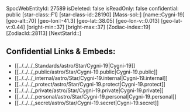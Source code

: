 ﻿---
location: [38.05,41.3,70]
type: Star
tags:
- astro/Star

---
SpocWebEntityId: 27589
isDeleted: false
isReadOnly: false
confidential: public
[star-class::F1]
[star-class-id::28190]
[Mass-sol::]
[name::Cygni-19]
[geo-alt::70]
[geo-lon::-41.3]
[geo-lat::38.05]
[geo-lon-v::0.013]
[geo-lat-v::0.44]
[bright-min::37]
[bright-max::37]
[Zodiac-index::19]
[ZodiacId::28113]
[NextStarId::]



## Confidential Links & Embeds: 
- [[../../../_Standards/astro/Star/Cygni-19|Cygni-19]] 
- [[../../../_public/astro/Star/Cygni-19.public|Cygni-19.public]] 
- [[../../../_internal/astro/Star/Cygni-19.internal|Cygni-19.internal]] 
- [[../../../_protect/astro/Star/Cygni-19.protect|Cygni-19.protect]] 
- [[../../../_private/astro/Star/Cygni-19.private|Cygni-19.private]] 
- [[../../../_personal/astro/Star/Cygni-19.personal|Cygni-19.personal]] 
- [[../../../_secret/astro/Star/Cygni-19.secret|Cygni-19.secret]]

